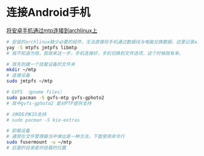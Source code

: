 # 连接Android手机



[将安卓手机通过mtp连接到archlinux上](https://blog.csdn.net/u014688887/article/details/128865615)



```bash
# 安装的archlinux缺少必要的组件，无法直接将手机通过数据线与电脑交换数据，这里记录archlinux安装必要包与手机进行数据交换
yay -S mtpfs jmtpfs libmtp
# 我不知道为啥，我做来这一步，手机连接好，手机切换到文件选项，这个时候就有来。

# 首先创建一个挂载设备的文件夹
mkdir ~/mtp
# 连接设备
sudo jmtpfs ~/mtp 

# GVFS （gnome files）
sudo pacman -S gvfs-mtp gvfs-gphoto2
# 其中gvfs-gphoto2 是对PTP提供支持

# 对KDE的KIO支持
# sudo pacman -S kio-extras

# 卸载设备
# 通常在文件管理器当中弹出是一种方法，下面使用命令行
sudo fusermount -u ~/mtp
# 后面的目录是你挂载的位置
```

